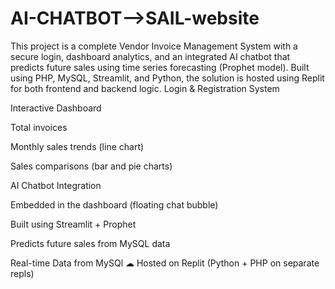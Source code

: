 # AI-CHATBOT-->SAIL-website
This project is a complete Vendor Invoice Management System with a secure login, dashboard analytics, and an integrated AI chatbot that predicts future sales using time series forecasting (Prophet model). Built using PHP, MySQL, Streamlit, and Python, the solution is hosted using Replit for both frontend and backend logic.
 Login & Registration System

 Interactive Dashboard

Total invoices

Monthly sales trends (line chart)

Sales comparisons (bar and pie charts)

 AI Chatbot Integration

Embedded in the dashboard (floating chat bubble)

Built using Streamlit + Prophet

Predicts future sales from MySQL data

 Real-time Data from MySQl
☁ Hosted on Replit (Python + PHP on separate repls)

